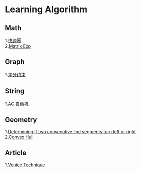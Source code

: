 # Learning Algorithm

## Math
1.[快速幂](./math/1.md) <br/>
2.[Matrix Exp](./math/2.md) <br/>

## Graph
1.[差分约束](./graph/1.md) <br/>

## String
1.[AC 自动机](./string/1.md) <br/>

## Geometry
1.[Determining if two consecutive line segments turn left or right ](./geo/1.md) <br/>
2.[Convex Hull](./geo/2.md) <br/>


## Article
1.[Venice Technique ](https://codeforces.com/blog/entry/58316) <br/>
